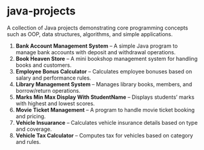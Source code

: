 # java-projects
A collection of Java projects demonstrating core programming concepts such as OOP, data structures, algorithms, and simple applications.

1. **Bank Account Management System** – A simple Java program to manage bank accounts with deposit and withdrawal operations. 
2. **Book Heaven Store** – A mini bookshop management system for handling books and customers.
3. **Employee Bonus Calculator** – Calculates employee bonuses based on salary and performance rules.
4. **Library Management System** – Manages library books, members, and borrow/return operations.
5. **Marks Min Max Display With StudentName** – Displays students’ marks with highest and lowest scores.
6. **Movie Ticket Management** – A program to handle movie ticket booking and pricing.
7. **Vehicle Insuarance** – Calculates vehicle insurance details based on type and coverage.
8. **Vehicle Tax Calculator** – Computes tax for vehicles based on category and rules.
